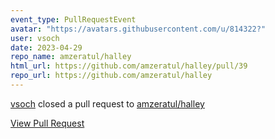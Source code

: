 ```yaml
---
event_type: PullRequestEvent
avatar: "https://avatars.githubusercontent.com/u/814322?"
user: vsoch
date: 2023-04-29
repo_name: amzeratul/halley
html_url: https://github.com/amzeratul/halley/pull/39
repo_url: https://github.com/amzeratul/halley
---
```


<a href='https://github.com/vsoch' target='_blank'>vsoch</a> closed a pull request to <a href='https://github.com/amzeratul/halley' target='_blank'>amzeratul/halley</a>

<a href='https://github.com/amzeratul/halley/pull/39' target='_blank'>View Pull Request</a>